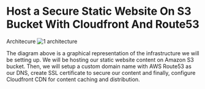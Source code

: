 # Host a Secure Static Website On S3 Bucket With Cloudfront And Route53

Architecure
![1  architecture](https://user-images.githubusercontent.com/99888333/221614737-32b60c4a-ad0f-4e21-9b45-6c12e48120b6.jpg)

The diagram above is a graphical representation of the infrastructure we will be setting up. We will be hosting our static website content on Amazon S3 bucket. Then, we will setup a custom domain name with AWS Route53 as our DNS, create SSL certificate to secure our content and finally, configure Cloudfront CDN for content caching and distribution.
